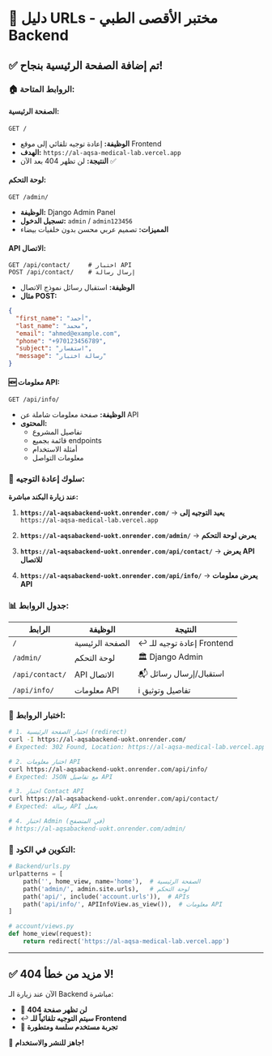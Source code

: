 # 🔗 دليل URLs - مختبر الأقصى الطبي Backend

## ✅ تم إضافة الصفحة الرئيسية بنجاح!

### 🏠 الروابط المتاحة:

#### **الصفحة الرئيسية:**
```
GET /
```
- **الوظيفة:** إعادة توجيه تلقائي إلى موقع Frontend
- **الهدف:** `https://al-aqsa-medical-lab.vercel.app`
- **النتيجة:** لن تظهر 404 بعد الآن ✅

#### **لوحة التحكم:**
```
GET /admin/
```
- **الوظيفة:** Django Admin Panel
- **تسجيل الدخول:** `admin` / `admin123456`
- **المميزات:** تصميم عربي محسن بدون خلفيات بيضاء

#### **API الاتصال:**
```
GET /api/contact/     # اختبار API
POST /api/contact/    # إرسال رسالة
```
- **الوظيفة:** استقبال رسائل نموذج الاتصال
- **مثال POST:**
```json
{
  "first_name": "أحمد",
  "last_name": "محمد",
  "email": "ahmed@example.com",
  "phone": "+970123456789",
  "subject": "استفسار",
  "message": "رسالة اختبار"
}
```

#### **🆕 معلومات API:**
```
GET /api/info/
```
- **الوظيفة:** صفحة معلومات شاملة عن API
- **المحتوى:** 
  - تفاصيل المشروع
  - قائمة بجميع endpoints
  - أمثلة الاستخدام
  - معلومات التواصل

### 🔄 سلوك إعادة التوجيه:

**عند زيارة البكند مباشرة:**

1. **`https://al-aqsabackend-uokt.onrender.com/`**
   → **يعيد التوجيه إلى** `https://al-aqsa-medical-lab.vercel.app`

2. **`https://al-aqsabackend-uokt.onrender.com/admin/`**
   → **يعرض لوحة التحكم**

3. **`https://al-aqsabackend-uokt.onrender.com/api/contact/`**
   → **يعرض API للاتصال**

4. **`https://al-aqsabackend-uokt.onrender.com/api/info/`**
   → **يعرض معلومات API**

### 📊 جدول الروابط:

| الرابط | الوظيفة | النتيجة |
|--------|---------|----------|
| `/` | الصفحة الرئيسية | ↩️ إعادة توجيه للـ Frontend |
| `/admin/` | لوحة التحكم | 🏛️ Django Admin |
| `/api/contact/` | API الاتصال | 📬 استقبال/إرسال رسائل |
| `/api/info/` | معلومات API | ℹ️ تفاصيل وتوثيق |

### 🧪 اختبار الروابط:

```bash
# 1. اختبار الصفحة الرئيسية (redirect)
curl -I https://al-aqsabackend-uokt.onrender.com/
# Expected: 302 Found, Location: https://al-aqsa-medical-lab.vercel.app

# 2. اختبار معلومات API
curl https://al-aqsabackend-uokt.onrender.com/api/info/
# Expected: JSON مع تفاصيل API

# 3. اختبار Contact API
curl https://al-aqsabackend-uokt.onrender.com/api/contact/
# Expected: رسالة API يعمل

# 4. اختبار Admin (في المتصفح)
# https://al-aqsabackend-uokt.onrender.com/admin/
```

### 🔧 التكوين في الكود:

```python
# Backend/urls.py
urlpatterns = [
    path('', home_view, name='home'),  # الصفحة الرئيسية
    path('admin/', admin.site.urls),   # لوحة التحكم
    path('api/', include('account.urls')),  # APIs
    path('api/info/', APIInfoView.as_view()),  # معلومات API
]

# account/views.py
def home_view(request):
    return redirect('https://al-aqsa-medical-lab.vercel.app')
```

---

## ✅ **لا مزيد من خطأ 404!**

الآن عند زيارة الـ Backend مباشرة:
- 🚫 **لن تظهر صفحة 404**
- ↩️ **سيتم التوجيه تلقائياً للـ Frontend**
- 🎯 **تجربة مستخدم سلسة ومتطورة**

🎉 **جاهز للنشر والاستخدام!**
